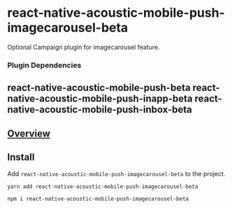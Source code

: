 # react-native-acoustic-mobile-push-imagecarousel-beta
Optional Campaign plugin for imagecarousel feature.

### Plugin Dependencies
react-native-acoustic-mobile-push-beta
react-native-acoustic-mobile-push-inapp-beta
react-native-acoustic-mobile-push-inbox-beta
----

[Overview](https://developer.goacoustic.com/acoustic-campaign/docs/add-the-react-native-plug-in-to-your-app#overview)
---

## Install
Add `react-native-acoustic-mobile-push-imagecarousel-beta` to the project.

```shell yarn
yarn add react-native-acoustic-mobile-push-imagecarousel-beta
```

```shell npm
npm i react-native-acoustic-mobile-push-imagecarousel-beta
```